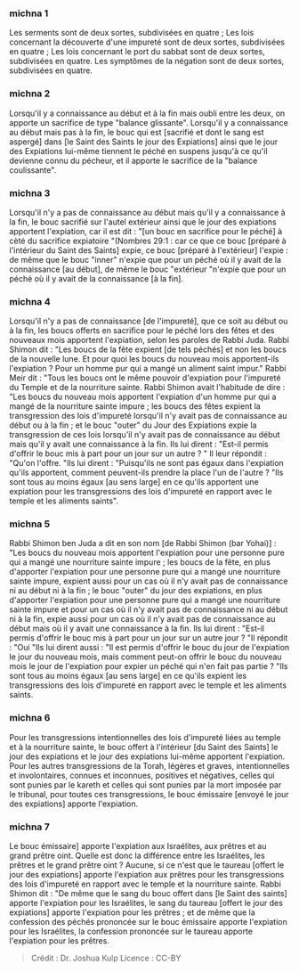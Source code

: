 
### michna 1
Les serments sont de deux sortes, subdivisées en quatre ; Les lois concernant la découverte d'une impureté sont de deux sortes, subdivisées en quatre ; Les lois concernant le port du sabbat sont de deux sortes, subdivisées en quatre. Les symptômes de la négation sont de deux sortes, subdivisées en quatre.

### michna 2
Lorsqu'il y a connaissance au début et à la fin mais oubli entre les deux, on apporte un sacrifice de type "balance glissante". Lorsqu'il y a connaissance au début mais pas à la fin, le bouc qui est [sacrifié et dont le sang est aspergé] dans [le Saint des Saints le jour des Expiations] ainsi que le jour des Expiations lui-même tiennent le péché en suspens jusqu'à ce qu'il devienne connu du pécheur, et il apporte le sacrifice de la "balance coulissante".

### michna 3
Lorsqu'il n'y a pas de connaissance au début mais qu'il y a connaissance à la fin, le bouc sacrifié sur l'autel extérieur ainsi que le jour des expiations apportent l'expiation, car il est dit : "[un bouc en sacrifice pour le péché] à cèté du sacrifice expiatoire "(Nombres 29:1 : car ce que ce bouc [préparé à l'intérieur du Saint des Saints] expie, ce bouc [préparé à l'extérieur] l'expie : de même que le bouc "inner" n'expie que pour un péché où il y avait de la connaissance [au début], de même le bouc "extérieur "n'expie que pour un péché où il y avait de la connaissance [à la fin].

### michna 4
Lorsqu'il n'y a pas de connaissance [de l'impureté], que ce soit au début ou à la fin, les boucs offerts en sacrifice pour le péché lors des fêtes et des nouveaux mois apportent l'expiation, selon les paroles de Rabbi Juda. Rabbi Shimon dit :  "Les boucs de la fête expient [de tels péchés] et non les boucs de la nouvelle lune.   Et pour quoi les boucs du nouveau mois apportent-ils l'expiation ?  Pour un homme pur qui a mangé un aliment saint impur." Rabbi Meir dit :  "Tous les boucs ont le même pouvoir d'expiation pour l'impureté du Temple et de la nourriture sainte. Rabbi Shimon avait l'habitude de dire :  "Les boucs du nouveau mois apportent l'expiation d'un homme pur qui a mangé de la nourriture sainte impure ; les boucs des fêtes expient la transgression des lois d'impureté lorsqu'il n'y avait pas de connaissance au début ou à la fin ; et le bouc "outer" du Jour des Expiations expie la transgression de ces lois lorsqu'il n'y avait pas de connaissance au début mais qu'il y avait une connaissance à la fin. Ils lui dirent : "Est-il permis d'offrir le bouc mis à part pour un jour sur un autre ? " Il leur répondit : "Qu'on l'offre. "Ils lui dirent : "Puisqu'ils ne sont pas égaux dans l'expiation qu'ils apportent, comment peuvent-ils prendre la place l'un de l'autre ? "Ils sont tous au moins égaux [au sens large] en ce qu'ils apportent une expiation pour les transgressions des lois d'impureté en rapport avec le temple et les aliments saints".

### michna 5
Rabbi Shimon ben Juda a dit en son nom [de Rabbi Shimon (bar Yohai)] :  "Les boucs du nouveau mois apportent l'expiation pour une personne pure qui a mangé une nourriture sainte impure ; les boucs de la fête, en plus d'apporter l'expiation pour une personne pure qui a mangé une nourriture sainte impure, expient aussi pour un cas où il n'y avait pas de connaissance ni au début ni à la fin ; le bouc "outer" du jour des expiations, en plus d'apporter l'expiation pour une personne pure qui a mangé une nourriture sainte impure et pour un cas où il n'y avait pas de connaissance ni au début ni à la fin, expie aussi pour un cas où il n'y avait pas de connaissance au début mais où il y avait une connaissance à la fin. Ils lui dirent : "Est-il permis d'offrir le bouc mis à part pour un jour sur un autre jour ? "Il répondit : "Oui "Ils lui dirent aussi : "Il est permis d'offrir le bouc du jour de l'expiation le jour du nouveau mois, mais comment peut-on offrir le bouc du nouveau mois le jour de l'expiation pour expier un péché qui n'en fait pas partie ? "Ils sont tous au moins égaux [au sens large] en ce qu'ils expient les transgressions des lois d'impureté en rapport avec le temple et les aliments saints.

### michna 6
Pour les transgressions intentionnelles des lois d'impureté liées au temple et à la nourriture sainte, le bouc offert à l'intérieur [du Saint des Saints] le jour des expiations et le jour des expiations lui-même apportent l'expiation. Pour les autres transgressions de la Torah, légères et graves, intentionnelles et involontaires, connues et inconnues, positives et négatives, celles qui sont punies par le kareth et celles qui sont punies par la mort imposée par le tribunal, pour toutes ces transgressions, le bouc émissaire [envoyé le jour des expiations] apporte l'expiation.

### michna 7
Le bouc émissaire] apporte l'expiation aux Israélites, aux prêtres et au grand prêtre oint. Quelle est donc la différence entre les Israélites, les prêtres et le grand prêtre oint ? Aucune, si ce n'est que le taureau [offert le jour des expiations] apporte l'expiation aux prêtres pour les transgressions des lois d'impureté en rapport avec le temple et la nourriture sainte. Rabbi Shimon dit :  "De même que le sang du bouc offert dans [le Saint des saints] apporte l'expiation pour les Israélites, le sang du taureau [offert le jour des expiations] apporte l'expiation pour les prêtres ; et de même que la confession des péchés prononcée sur le bouc émissaire apporte l'expiation pour les Israélites, la confession prononcée sur le taureau apporte l'expiation pour les prêtres.

>Crédit : Dr. Joshua Kulp
>Licence : CC-BY